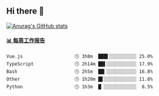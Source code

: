 ## Hi there 👋

[![Anurag's GitHub stats](https://github-readme-stats-orilights.vercel.app/api?username=orilights)](https://github.com/anuraghazra/github-readme-stats)

<!--
**OriLight152/OriLight152** is a ✨ _special_ ✨ repository because its `README.md` (this file) appears on your GitHub profile.

Here are some ideas to get you started:

- 🔭 I’m currently working on ...
- 🌱 I’m currently learning ...
- 👯 I’m looking to collaborate on ...
- 🤔 I’m looking for help with ...
- 💬 Ask me about ...
- 📫 How to reach me: ...
- 😄 Pronouns: ...
- ⚡ Fun fact: ...
-->

<!-- waka-box start -->
#### <a href="https://gist.github.com/92c8d5b388768c10efcba86e82b7c4fb" target="_blank">📊 每周工作报告</a>
```text
Vue.js                   🕓 3h8m  ███▌░░░░░░░░░░ 25.0%
TypeScript               🕓 2h14m ██▌░░░░░░░░░░░ 17.9%
Bash                     🕓 2h5m  ██▎░░░░░░░░░░░ 16.8%
Other                    🕓 1h28m █▋░░░░░░░░░░░░ 11.8%
Python                   🕓 1h3m  █▏░░░░░░░░░░░░  8.5%
```
<!-- Powered by https://github.com/journey-ad/waka-box-go . -->
<!-- waka-box end -->
